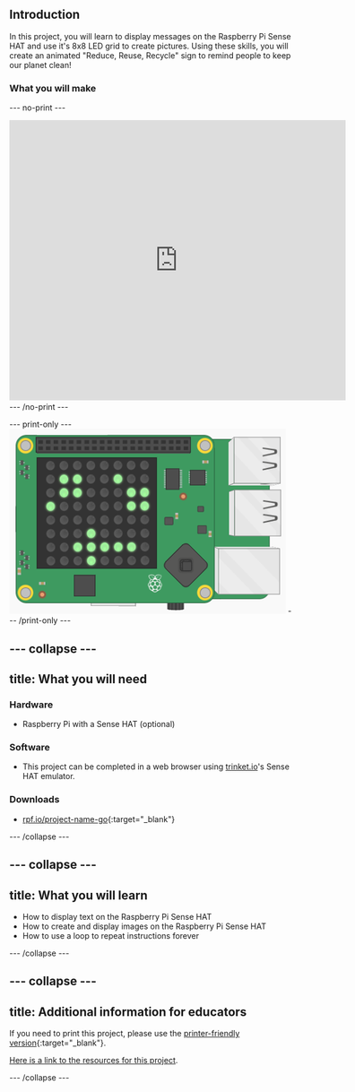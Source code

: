 ## Introduction

In this project, you will learn to display messages on the Raspberry Pi Sense HAT and use it's 8x8 LED grid to create pictures. Using these skills, you will create an animated "Reduce, Reuse, Recycle" sign to remind people to keep our planet clean!

### What you will make

--- no-print ---
<html>
<div class="trinket">
    <iframe src="https://trinket.io/embed/python/5d9b401d55?outputOnly=true&start=result" width="600" height="500" frameborder="0" marginwidth="0" marginheight="0" allowfullscreen>
    </iframe>
</div>
</html>
--- /no-print ---

--- print-only ---
![Complete project](images/example-project.png)
--- /print-only ---

--- collapse ---
---
title: What you will need
---
### Hardware

+ Raspberry Pi with a Sense HAT (optional)

### Software

+ This project can be completed in a web browser using [trinket.io](https://trinket.io/)'s Sense HAT emulator.

### Downloads

+ [rpf.io/project-name-go](http://rpf.io/animated-signs-go){:target="_blank"}

--- /collapse ---

--- collapse ---
---
title: What you will learn
---

+ How to display text on the Raspberry Pi Sense HAT
+ How to create and display images on the Raspberry Pi Sense HAT
+ How to use a loop to repeat instructions forever

--- /collapse ---

--- collapse ---
---
title: Additional information for educators
---

If you need to print this project, please use the [printer-friendly version](https://projects.raspberrypi.org/en/projects/animated-signs/print){:target="_blank"}.

[Here is a link to the resources for this project](http://rpf.io/animated-signs-go).

--- /collapse ---
